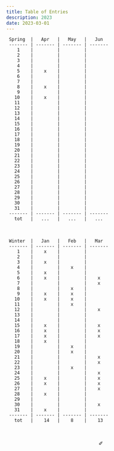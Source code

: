 ```yaml
---
title: Table of Entries
description: 2023
date: 2023-03-01
---
```


     Spring  |   Apr   |   May   |   Jun   
     ------- | ------- | ------- | -------
        1    |         |         |      
        2    |         |         |     
        3    |         |         |       
        4    |         |         |       
        5    |    x    |         |     
        6    |         |         |     
        7    |         |         |       
        8    |    x    |         |     
        9    |         |         |       
       10    |    x    |         |       
       11    |         |         |     
       12    |         |         |     
       13    |         |         |       
       14    |         |         |       
       15    |         |         |       
       16    |         |         |     
       17    |         |         |     
       18    |         |         |    
       19    |         |         |     
       20    |         |         |       
       21    |         |         |       
       22    |         |         |       
       23    |         |         |      
       24    |         |         |     
       25    |         |         |     
       26    |         |         |     
       27    |         |         |     
       28    |         |         |    
       29    |         |         |     
       30    |         |         |     
       31    |         |         |        
     ------- | ------- | ------- | -------
       tot   |   ...   |   ...   |   ...   

&nbsp;

     Winter  |   Jan   |   Feb   |   Mar   
     ------- | ------- | ------- | ------- 
        1    |    x    |         |         
        2    |         |         |        
        3    |    x    |         |        
        4    |         |    x    |         
        5    |    x    |         |        
        6    |    x    |         |    x    
        7    |         |         |    x    
        8    |         |    x    |        
        9    |    x    |    x    |        
       10    |    x    |    x    |         
       11    |         |    x    |         
       12    |         |         |    x    
       13    |         |         |         
       14    |         |         |         
       15    |    x    |         |    x   
       16    |    x    |         |    x    
       17    |    x    |         |    x    
       18    |    x    |         |         
       19    |         |    x    |        
       20    |         |    x    |         
       21    |         |         |    x    
       22    |         |         |    x   
       23    |         |    x    |        
       24    |         |         |    x    
       25    |    x    |         |    x    
       26    |    x    |         |    x    
       27    |         |         |    x
       28    |    x    |         |         
       29    |         |         |         
       30    |         |         |    x   
       31    |    x    |         |        
     ------- | ------- | ------- | ------- 
       tot   |    14   |    8    |    13   

&nbsp;

<div align="center">
  ✐
</div>

